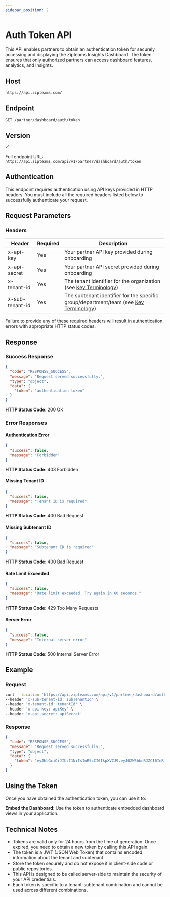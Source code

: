 ```yaml
---
sidebar_position: 2
---
```


# Auth Token API

This API enables partners to obtain an authentication token for securely accessing and displaying the Zipteams Insights Dashboard. The token ensures that only authorized partners can access dashboard features, analytics, and insights.

## Host

`https://api.zipteams.com/`

## Endpoint

```
GET /partner/dashboard/auth/token
```

## Version

`v1`

Full endpoint URL: `https://api.zipteams.com/api/v1/partner/dashboard/auth/token`

## Authentication

This endpoint requires authentication using API keys provided in HTTP headers. You must include all the required headers listed below to successfully authenticate your request.

## Request Parameters

### Headers

| Header | Required | Description                                        |
|--------|----------|----------------------------------------------------|
| x-api-key | Yes | Your partner API key provided during onboarding    |
| x-api-secret | Yes | Your partner API secret provided during onboarding |
| x-tenant-id | Yes | The tenant identifier for the organization (see [Key Terminology](/intro.md#key-terminology)) |
| x-sub-tenant-id | Yes | The subtenant identifier for the specific group/department/team (see [Key Terminology](/intro.md#key-terminology)) |

Failure to provide any of these required headers will result in authentication errors with appropriate HTTP status codes.

## Response

### Success Response

```json
{
  "code": "RESPONSE_SUCCESS",
  "message": "Request served successfully.",
  "type": "object",
  "data": {
    "token": "authentication token"
  }
}
```

**HTTP Status Code**: 200 OK

### Error Responses

#### Authentication Error

```json
{
  "success": false,
  "message": "Forbidden"
}
```

**HTTP Status Code**: 403 Forbidden

#### Missing Tenant ID

```json
{
  "success": false,
  "message": "Tenant ID is required"
}
```

**HTTP Status Code**: 400 Bad Request

#### Missing Subtenant ID

```json
{
  "success": false,
  "message": "Subtenant ID is required"
}
```

**HTTP Status Code**: 400 Bad Request

#### Rate Limit Exceeded

```json
{
  "success": false,
  "message": "Rate limit exceeded. Try again in 60 seconds."
}
```

**HTTP Status Code**: 429 Too Many Requests

#### Server Error

```json
{
  "success": false,
  "message": "Internal server error"
}
```

**HTTP Status Code**: 500 Internal Server Error

## Example

### Request

```bash
curl --location 'https://api.zipteams.com/api/v1/partner/dashboard/auth/token' \
--header 'x-sub-tenant-id: subTenantId' \
--header 'x-tenant-id: tenantId' \
--header 'x-api-key: apiKey' \
--header 'x-api-secret: apiSecret'
```

### Response

```json
{
  "code": "RESPONSE_SUCCESS",
  "message": "Request served successfully.",
  "type": "object",
  "data": {
    "token": "eyJhbGciOiJIUzI1NiIsInR5cCI6IkpXVCJ9.eyJ0ZW5hbnRJZCI6InRlbmFudElkIiwic3ViVGVuYW50SWQiOiJzdWJUZW5hbnRJZCIsImlhdCI6MTYxNjc2MjIwMCwiZXhwIjoxNjE2ODQ4NjAwfQ.example-token-signature"
  }
}
```

## Using the Token

Once you have obtained the authentication token, you can use it to:

**Embed the Dashboard**: Use the token to authenticate embedded dashboard views in your application.

## Technical Notes

- Tokens are valid only for 24 hours from the time of generation. Once expired, you need to obtain a new token by calling this API again.
- The token is a JWT (JSON Web Token) that contains encoded information about the tenant and subtenant.
- Store the token securely and do not expose it in client-side code or public repositories.
- This API is designed to be called server-side to maintain the security of your API credentials.
- Each token is specific to a tenant-subtenant combination and cannot be used across different combinations.
